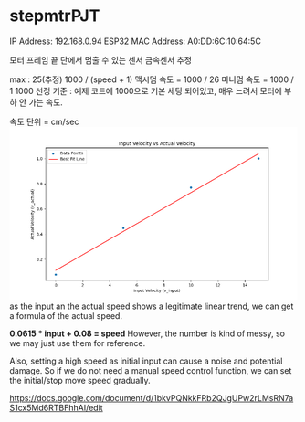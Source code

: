# stepmtrPJT



IP Address: 192.168.0.94
ESP32 MAC Address: A0:DD:6C:10:64:5C


모터 프레임 끝 단에서 멈출 수 있는 센서
금속센서 추정

max : 25(추정)
1000 / (speed + 1)
맥시멈 속도 = 1000 / 26
미니멈 속도 = 1000 / 1
1000 선정 기준 : 예제 코드에 1000으로 기본 세팅 되어있고, 매우 느려서 모터에 부하 안 가는 속도.

속도 단위 = cm/sec
![figure](speedfigure.png)
as the input an the actual speed shows a legitimate linear trend, we can get a formula of the actual speed.

**0.0615 * input + 0.08 = speed**
However, the number is kind of messy, so we may just use them for reference.

Also, setting a high speed as initial input can cause a noise and potential damage. 
So if we do not need a manual speed control function, we can set the initial/stop move speed gradually.


https://docs.google.com/document/d/1bkvPQNkkFRb2QJgUPw2rLMsRN7aS1cx5Md6RTBFhhAI/edit